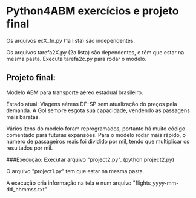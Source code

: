 # Python4ABM exercícios e projeto final

Os arquivos exX_fn.py (1a lista) são independentes.

Os arquivos tarefa2X.py (2a lista) são dependentes, e têm que estar na mesma pasta. 
Executa tarefa2c.py para rodar o modelo. 

## Projeto final:

Modelo ABM para transporte aéreo estadual brasileiro.

Estado atual: Viagens aéreas DF-SP sem atualização do preços pela demanda. 
A Gol sempre esgota sua capacidade, vendendo as passagens mais baratas.

Vários itens do modelo foram reprogramados, portanto há muito código comentado para futuras expansões. 
Para o modelo rodar mais rápido, o número de passageiros reais foi dividido por mil, 
tendo que multiplicar os resultados por mil.

###Execução:
Executar arquivo "project2.py". (python project2.py)
 
O arquivo "project1.py" tem que estar na mesma pasta. 

A execução cria informação na tela e num arquivo "flights_yyyy-mm-dd_hhmmss.txt"  